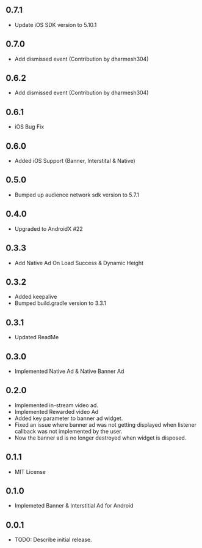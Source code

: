 ## 0.7.1
* Update iOS SDK version to 5.10.1

## 0.7.0
* Add dismissed event (Contribution by dharmesh304)

## 0.6.2
* Add dismissed event (Contribution by dharmesh304)

## 0.6.1
* iOS Bug Fix

## 0.6.0
* Added iOS Support (Banner, Interstital & Native)

## 0.5.0
* Bumped up audience network sdk version to 5.7.1

## 0.4.0
* Upgraded to AndroidX #22

## 0.3.3
* Add Native Ad On Load Success & Dynamic Height

## 0.3.2
* Added keepalive
* Bumped build.gradle version to 3.3.1

## 0.3.1
* Updated ReadMe

## 0.3.0
* Implemented Native Ad & Native Banner Ad

## 0.2.0

* Implemented in-stream video ad.
* Implemented Rewarded video Ad
* Added key parameter to banner ad widget.
* Fixed an issue where banner ad was not getting displayed when listener callback was not implemented by the user.
* Now the banner ad is no longer destroyed when widget is disposed.

## 0.1.1

* MIT License
  
## 0.1.0

* Implemeted Banner & Interstitial Ad for Android

## 0.0.1

* TODO: Describe initial release.
